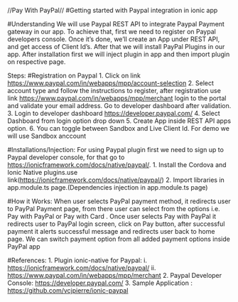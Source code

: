 //Pay With PayPal//
#Getting started with Paypal integration in ionic app

#Understanding 
    We will use Paypal REST API to integrate Paypal Payment gateway in our app. To achieve that, first we need to register on Paypal developers console.  Once it’s done, we’ll create an App under REST API, and get access of Client Id’s. After that we will install PayPal Plugins in our app. After installation first we will inject plugin in app and then import plugin on respective page.

Steps:
#Registration on Paypal
    1.	Click on link https://www.paypal.com/in/webapps/mpp/account-selection
    2. Select account type and follow the instructions to register, after registration use link  https://www.paypal.com/in/webapps/mpp/merchant login to the portal and validate your email address. Go to developer dashboard after validation.
    3.	Login to developer dashboard https://developer.paypal.com/
    4.	Select Dashboard from login option drop down 
    5.	Create App inside REST API apps option.
    6.	You can toggle between Sandbox and Live Client Id.  For demo we will use Sandbox anccount

#Installations/Injection:
    For using Paypal plugin first we need to sign up to Paypal developer console, for that go to https://ionicframework.com/docs/native/paypal/.
    1.	Install the Cordova and Ionic Native plugins.use link(https://ionicframework.com/docs/native/paypal/)
    2.	Import libraries in app.module.ts page.(Dependencies  injection in app.module.ts page)

#How it Works:
    When user selects PayPal payment method, it redirects user to PayPal Payment page, from there user can select from the options i.e. Pay with PayPal or Pay with Card . Once user selects Pay with PayPal it redirects user to PayPal login screen, click on Pay button, after successful payment it alerts successful message and redirects user back to home page. We can switch payment option from all added payment options inside PayPal app

#References:
    1.	Plugin ionic-native for Paypal:
        i. https://ionicframework.com/docs/native/paypal/
        ii. https://www.paypal.com/in/webapps/mpp/merchant
    2.	Paypal Developer Console: https://developer.paypal.com/
    3.	Sample Application : https://github.com/vcjpierre/ionic-paypal